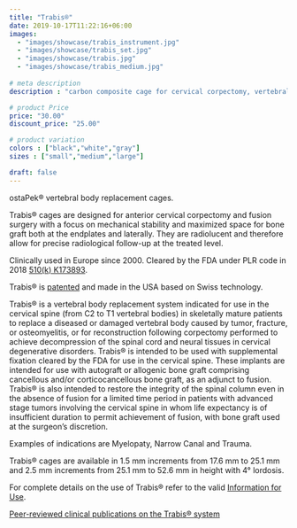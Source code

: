 ```yaml
---
title: "Trabis®"
date: 2019-10-17T11:22:16+06:00
images: 
  - "images/showcase/trabis_instrument.jpg"
  - "images/showcase/trabis_set.jpg"
  - "images/showcase/trabis.jpg"
  - "images/showcase/trabis_medium.jpg"
 
# meta description
description : "carbon composite cage for cervical corpectomy, vertebral body replacement with best-in-class bone to cage volume ratio for maximum bone graft."

# product Price
price: "30.00"
discount_price: "25.00"

# product variation
colors : ["black","white","gray"]
sizes : ["small","medium","large"]

draft: false
---
```


ostaPek® vertebral body replacement cages.

Trabis® cages are designed for anterior cervical corpectomy and fusion surgery with a focus on mechanical stability and maximized space for bone graft both at the endplates and laterally. They are radiolucent and therefore allow for precise radiological follow-up at the treated level.

Clinically used in Europe since 2000. Cleared by the FDA under PLR code in 2018 [510(k) K173893](https://www.accessdata.fda.gov/cdrh_docs/pdf17/K173893.pdf).

Trabis® is [patented](https://www.spinenuances.com/download/patents) and made in the USA based on Swiss technology.

Trabis® is a vertebral body replacement system indicated for use in the cervical spine (from C2 to T1 vertebral bodies) in skeletally mature patients to replace a diseased or damaged vertebral body caused by tumor, fracture, or osteomyelitis, or for reconstruction following corpectomy performed to achieve decompression of the spinal cord and neural tissues in cervical degenerative disorders. Trabis® is intended to be used with supplemental fixation cleared by the FDA for use in the cervical spine.
These implants are intended for use with autograft or allogenic bone graft comprising cancellous and/or corticocancellous bone graft, as an adjunct to fusion. Trabis® is also intended to restore the integrity of the spinal column even in the absence of fusion for a limited time period in patients with advanced stage tumors involving the cervical spine in whom life expectancy is of insufficient duration to permit achievement of fusion, with bone graft used at the surgeon’s discretion.

Examples of indications are Myelopaty, Narrow Canal and Trauma.

Trabis® cages are available in 1.5 mm increments from 17.6 mm to 25.1 mm and 2.5 mm increments from 25.1 mm to 52.6 mm in height with 4° lordosis.

For complete details on the use of Trabis® refer to the valid [Information for Use](https://saps2412.github.io/IFUs/US_Trabis_IFU_2018-04.pdf).

[Peer-reviewed clinical publications on the Trabis® system](https://www.spinenuances.com/download/publications)
